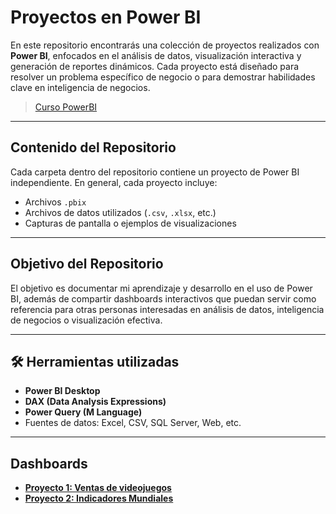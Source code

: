 # Proyectos en Power BI

En este repositorio encontrarás una colección de proyectos realizados con **Power BI**, enfocados en el análisis de datos, visualización interactiva y generación de reportes dinámicos. Cada proyecto está diseñado para resolver un problema específico de negocio o para demostrar habilidades clave en inteligencia de negocios.

> [Curso PowerBI](https://www.udemy.com/course/power-bi-analisis-datos-business-intelligence/?couponCode=KEEPLEARNING)

---

## Contenido del Repositorio

Cada carpeta dentro del repositorio contiene un proyecto de Power BI independiente. En general, cada proyecto incluye:

- Archivos `.pbix`
- Archivos de datos utilizados (`.csv`, `.xlsx`, etc.)
- Capturas de pantalla o ejemplos de visualizaciones

---

## Objetivo del Repositorio

El objetivo es documentar mi aprendizaje y desarrollo en el uso de Power BI, además de compartir dashboards interactivos que puedan servir como referencia para otras personas interesadas en análisis de datos, inteligencia de negocios o visualización efectiva.

---

## 🛠️ Herramientas utilizadas

- **Power BI Desktop**
- **DAX (Data Analysis Expressions)**
- **Power Query (M Language)**
- Fuentes de datos: Excel, CSV, SQL Server, Web, etc.

---

## Dashboards

- [**Proyecto 1: Ventas de videojuegos**](https://app.powerbi.com/view?r=eyJrIjoiMjM3OGI5MGEtYTM4NS00ZTRlLTlkNWItMzJiOGE2NWQ5NTJiIiwidCI6ImEyMWY0YzI3LTMzZTUtNGNhZC1hMWZmLTYxNjdiZDlmOWE0NSIsImMiOjR9)
- [**Proyecto 2: Indicadores Mundiales**](https://app.powerbi.com/view?r=eyJrIjoiNGE5MTU4OTEtNTQ4Ny00MmRlLWFmOWQtNmM2MTQ5OGFiZWYyIiwidCI6ImEyMWY0YzI3LTMzZTUtNGNhZC1hMWZmLTYxNjdiZDlmOWE0NSIsImMiOjR9)

